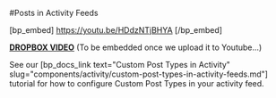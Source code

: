 #Posts in Activity Feeds

[bp_embed] https://youtu.be/HDdzNTjBHYA [/bp_embed]

[**DROPBOX VIDEO**](https://www.dropbox.com/s/re1ea7ib6ac3kf5/buddyboss-platform-posts-in-activity-feeds.mp4?raw=1)
(To be embedded once we upload it to Youtube...)

See our [bp_docs_link text="Custom Post Types in Activity" slug="components/activity/custom-post-types-in-activity-feeds.md"] tutorial for how to configure Custom Post Types in your activity feed.